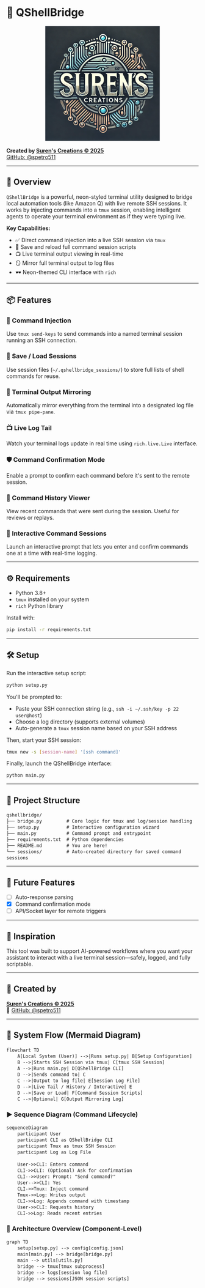 # 🧠 QShellBridge
<p align="center">
  <img src="Surenscreations-templogo.PNG" alt="Suren's Creations Logo" width="300"/>
</p>
 
**Created by [Suren's Creations © 2025](https://github.com/spetro511)**  
[GitHub: @spetro511](https://github.com/spetro511)

---

## 🚀 Overview

`QShellBridge` is a powerful, neon-styled terminal utility designed to bridge local automation tools (like Amazon Q) with live remote SSH sessions. It works by injecting commands into a `tmux` session, enabling intelligent agents to operate your terminal environment as if they were typing live.

**Key Capabilities:**
- ✅ Direct command injection into a live SSH session via `tmux`
- 🧠 Save and reload full command session scripts
- 📺 Live terminal output viewing in real-time
- 🪞 Mirror full terminal output to log files
- 🕶 Neon-themed CLI interface with `rich`

---

## 📦 Features

### 🔌 Command Injection
Use `tmux send-keys` to send commands into a named terminal session running an SSH connection.

### 💾 Save / Load Sessions
Use session files (`~/.qshellbridge_sessions/`) to store full lists of shell commands for reuse.

### 📡 Terminal Output Mirroring
Automatically mirror everything from the terminal into a designated log file via `tmux pipe-pane`.

### 📺 Live Log Tail
Watch your terminal logs update in real time using `rich.live.Live` interface.

### 🛡️ Command Confirmation Mode
Enable a prompt to confirm each command before it's sent to the remote session.

### 📜 Command History Viewer
View recent commands that were sent during the session. Useful for reviews or replays.

### 💬 Interactive Command Sessions
Launch an interactive prompt that lets you enter and confirm commands one at a time with real-time logging.

---

## ⚙️ Requirements

- Python 3.8+
- `tmux` installed on your system
- `rich` Python library

Install with:
```bash
pip install -r requirements.txt
```

---

## 🛠 Setup

Run the interactive setup script:
```bash
python setup.py
```

You'll be prompted to:
- Paste your SSH connection string (e.g., `ssh -i ~/.ssh/key -p 22 user@host`)
- Choose a log directory (supports external volumes)
- Auto-generate a `tmux` session name based on your SSH address

Then, start your SSH session:
```bash
tmux new -s [session-name] '[ssh command]'
```

Finally, launch the QShellBridge interface:
```bash
python main.py
```

---

## 📂 Project Structure

```
qshellbridge/
├── bridge.py         # Core logic for tmux and log/session handling
├── setup.py          # Interactive configuration wizard
├── main.py           # Command prompt and entrypoint
├── requirements.txt  # Python dependencies
├── README.md         # You are here!
└── sessions/         # Auto-created directory for saved command sessions
```

---

## 🔮 Future Features

- [ ] Auto-response parsing
- [x] Command confirmation mode
- [ ] API/Socket layer for remote triggers

---

## 🧠 Inspiration

This tool was built to support AI-powered workflows where you want your assistant to interact with a live terminal session—safely, logged, and fully scriptable.

---

## 👑 Created by

**[Suren's Creations © 2025](https://github.com/spetro511)**  
🔗 [GitHub: @spetro511](https://github.com/spetro511)

---

## 🔧 System Flow (Mermaid Diagram)

```mermaid
flowchart TD
    A[Local System (User)] -->|Runs setup.py| B[Setup Configuration]
    B -->|Starts SSH Session via tmux| C[tmux SSH Session]
    A -->|Runs main.py| D[QShellBridge CLI]
    D -->|Sends command to| C
    C -->|Output to log file| E[Session Log File]
    D -->|Live Tail / History / Interactive| E
    D -->|Save or Load| F[Command Session Scripts]
    C -->|Optional| G[Output Mirroring Log]
```

### ▶️ Sequence Diagram (Command Lifecycle)

```mermaid
sequenceDiagram
    participant User
    participant CLI as QShellBridge CLI
    participant Tmux as tmux SSH Session
    participant Log as Log File

    User->>CLI: Enters command
    CLI->>CLI: (Optional) Ask for confirmation
    CLI-->>User: Prompt: "Send command?"
    User-->>CLI: Yes
    CLI->>Tmux: Inject command
    Tmux->>Log: Writes output
    CLI->>Log: Appends command with timestamp
    User->>CLI: Requests history
    CLI->>Log: Reads recent entries
```

### 🧱 Architecture Overview (Component-Level)

```mermaid
graph TD
    setup[setup.py] --> config[config.json]
    main[main.py] --> bridge[bridge.py]
    main --> utils[utils.py]
    bridge --> tmux[tmux subprocess]
    bridge --> logs[session log file]
    bridge --> sessions[JSON session scripts]
```
